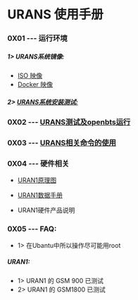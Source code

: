 # URANS 使用手册





### 0X01 --- 运行环境

##### 1> URANS系统镜像:

* [ISO 映像](<../../../software/OpenBTS/OpenBTS_Intro.md>)
* [Docker 映像](<../../../software/OpenBTS/OpenBTS_Intro.md>)

##### 2> [URANS系统安装测试:](<./URAN1_Install_Test.md>)

### 0X02 --- [URANS测试及openbts运行](<../../../software/OpenBTS/openbts3.09_52M_01_01/Openbts_for_Test.md>)

### 0X03 --- [URANS相关命令的使用](<./URAN._Cmd.md>)

### 0X04 --- 硬件相关

* [URAN1原理图](https://s3.cn-north-1.amazonaws.com.cn/microembedded/USRP%E4%BA%A7%E5%93%81%E6%8A%80%E6%9C%AF%E8%B5%84%E6%96%99/RAD1/RAD1%E6%8A%80%E6%9C%AF%E6%96%87%E6%A1%A3%E6%95%B4%E7%90%86/RAD1%E5%8E%9F%E7%90%86%E5%9B%BE/RAD-1%E5%8E%9F%E7%90%86%E5%9B%BE.pdf)

* [URAN1数据手册](<../Datasheet/U1_Datasheet.md>)

* URAN1硬件产品说明

### 0X05 --- FAQ:

* 1> 在Ubantu中所以操作尽可能用root

##### URAN1:

* 1> URAN1 的 GSM 900 已测试
* 2> URAN1 的 GSM1800 已测试
